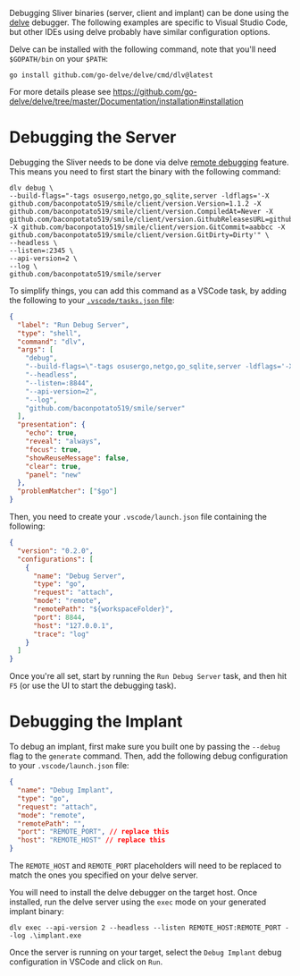 Debugging Sliver binaries (server, client and implant) can be done using the [delve](https://github.com/go-delve/delve) debugger. The following examples are specific to Visual Studio Code, but other IDEs using delve probably have similar configuration options.

Delve can be installed with the following command, note that you'll need `$GOPATH/bin` on your `$PATH`:

```
go install github.com/go-delve/delve/cmd/dlv@latest
```

For more details please see https://github.com/go-delve/delve/tree/master/Documentation/installation#installation

# Debugging the Server

Debugging the Sliver needs to be done via delve [remote debugging](https://github.com/golang/vscode-go/blob/master/docs/debugging.md#remote-debugging) feature. This means you need to first start the binary with the following command:

```
dlv debug \
--build-flags="-tags osusergo,netgo,go_sqlite,server -ldflags='-X github.com/baconpotato519/smile/client/version.Version=1.1.2 -X github.com/baconpotato519/smile/client/version.CompiledAt=Never -X github.com/baconpotato519/smile/client/version.GithubReleasesURL=github.com -X github.com/baconpotato519/smile/client/version.GitCommit=aabbcc -X github.com/baconpotato519/smile/client/version.GitDirty=Dirty'" \
--headless \
--listen=:2345 \
--api-version=2 \
--log \
github.com/baconpotato519/smile/server
```

To simplify things, you can add this command as a VSCode task, by adding the following to your [`.vscode/tasks.json` file](https://code.visualstudio.com/docs/editor/tasks):

```json
{
  "label": "Run Debug Server",
  "type": "shell",
  "command": "dlv",
  "args": [
    "debug",
    "--build-flags=\"-tags osusergo,netgo,go_sqlite,server -ldflags='-X github.com/baconpotato519/smile/client/version.Version=0.0.0 -X github.com/baconpotato519/smile/client/version.CompiledAt=Never -X github.com/baconpotato519/smile/client/version.GithubReleasesURL=https://api.github.com/repos/BishopFox/sliver/releases -X github.com/baconpotato519/smile/client/version.GitCommit=debug -X github.com/baconpotato519/smile/client/version.GitDirty=Dirty -X github.com/baconpotato519/smile/client/assets.DefaultArmoryPublicKey=RWSBpxpRWDrD7Fe+VvRE3c2VEDC2NK80rlNCj+BX0gz44Xw07r6KQD9L -X github.com/baconpotato519/smile/client/assets.DefaultArmoryRepoURL=https://api.github.com/repos/sliverarmory/armory/releases'\"",
    "--headless",
    "--listen=:8844",
    "--api-version=2",
    "--log",
    "github.com/baconpotato519/smile/server"
  ],
  "presentation": {
    "echo": true,
    "reveal": "always",
    "focus": true,
    "showReuseMessage": false,
    "clear": true,
    "panel": "new"
  },
  "problemMatcher": ["$go"]
}
```

Then, you need to create your `.vscode/launch.json` file containing the following:

```json
{
  "version": "0.2.0",
  "configurations": [
    {
      "name": "Debug Server",
      "type": "go",
      "request": "attach",
      "mode": "remote",
      "remotePath": "${workspaceFolder}",
      "port": 8844,
      "host": "127.0.0.1",
      "trace": "log"
    }
  ]
}
```

Once you're all set, start by running the `Run Debug Server` task, and then hit `F5` (or use the UI to start the debugging task).

# Debugging the Implant

To debug an implant, first make sure you built one by passing the `--debug` flag to the `generate` command. Then, add the following debug configuration to your `.vscode/launch.json` file:

```json
{
  "name": "Debug Implant",
  "type": "go",
  "request": "attach",
  "mode": "remote",
  "remotePath": "",
  "port": "REMOTE_PORT", // replace this
  "host": "REMOTE_HOST" // replace this
}
```

The `REMOTE_HOST` and `REMOTE_PORT` placeholders will need to be replaced to match the ones you specified on your delve server.

You will need to install the delve debugger on the target host. Once installed, run the delve server using the `exec` mode on your generated implant binary:

```shell
dlv exec --api-version 2 --headless --listen REMOTE_HOST:REMOTE_PORT --log .\implant.exe
```

Once the server is running on your target, select the `Debug Implant` debug configuration in VSCode and click on `Run`.
